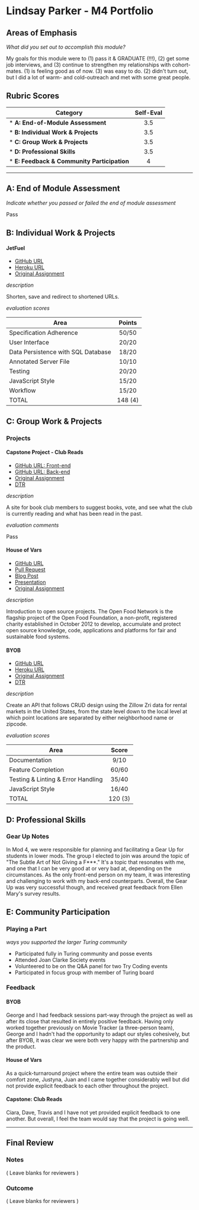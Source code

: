 # Lindsay Parker - M4 Portfolio

## Areas of Emphasis
_What did you set out to accomplish this module?_

My goals for this module were to (1) pass it & GRADUATE (!!!), (2) get some job interviews, and (3) continue to strengthen my relationships with cohort-mates.  (1) is feeling good as of now.  (3) was easy to do.  (2) didn't turn out, but I did a lot of warm- and cold-outreach and met with some great people.

## Rubric Scores

| Category                                   | Self-Eval |
| ---                                        |   :---:   |
|* **A: End-of-Module Assessment**           |    3.5    |
|* **B: Individual Work & Projects**         |    3.5    |
|* **C: Group Work & Projects**              |    3.5    |
|* **D: Professional Skills**                |    3.5    |
|* **E: Feedback & Community Participation** |     4     |

-----------------------

## A: End of Module Assessment
_Indicate whether you passed or failed the end of module assessment_

Pass


## B: Individual Work & Projects

#### JetFuel

* [GitHub URL](https://github.com/lindsaywparker/jet-fuel)
* [Heroku URL](http://lwp-jetfuel.herokuapp.com/)
* [Original Assignment](http://frontend.turing.io/projects/jet-fuel.html)

_description_

Shorten, save and redirect to shortened URLs.

_evaluation scores_

| Area                                | Points  |
| ---                                 | :-----: |
|Specification Adherence              |  50/50  |
|User Interface                       |  20/20  |
|Data Persistence with SQL Database   |  18/20  |
|Annotated Server File                |  10/10  |
|Testing                              |  20/20  |
|JavaScript Style                     |  15/20  |
|Workflow                             |  15/20  |
|TOTAL                                | 148 (4) |




## C: Group Work & Projects

### Projects

#### Capstone Project - Club Reads

* [GitHub URL: Front-end](https://github.com/lindsaywparker/club-reads-frontend)
* [GitHub URL: Back-end](https://github.com/buji405/club-reads-backend)
* [Original Assignment](http://frontend.turing.io/projects/capstone.html)
* [DTR](https://github.com/lindsaywparker/club-reads-frontend/blob/master/DTR.md)

_description_

A site for book club members to suggest books, vote, and see what the club is currently reading and what has been read in the past.

_evaluation comments_

Pass


#### House of Vars

* [GitHub URL](https://github.com/lindsaywparker/openfoodnetwork)
* [Pull Request](https://github.com/openfoodfoundation/openfoodnetwork/pull/1787)
* [Blog Post](https://docs.google.com/document/d/19MowQy9AS7T3F93kfGIY59D6CxLruSQTuDDmzdfs088/edit?usp=sharing)
* [Presentation](https://docs.google.com/presentation/d/1-4S8mSqXOwvERGRWwORlfwUI11jNWm2HtNMFeXGvj_8/edit?usp=sharing)
* [Original Assignment](http://frontend.turing.io/projects/house-of-vars.html)

_description_

Introduction to open source projects. The Open Food Network is the flagship project of the Open Food Foundation, a non-profit, registered charity established in October 2012 to develop, accumulate and protect open source knowledge, code, applications and platforms for fair and sustainable food systems.


#### BYOB

* [GitHub URL](https://github.com/lindsaywparker/byob)
* [Heroku URL](https://lwp-byob.herokuapp.com/)
* [Original Assignment](http://frontend.turing.io/projects/build-your-own-backend.html)
* [DTR](https://github.com/lindsaywparker/byob/blob/master/dtr.md)

_description_

Create an API that follows CRUD design using the Zillow Zri data for rental markets in the United States, from the state level down to the local level at which point locations are separated by either neighborhood name or zipcode.

_evaluation scores_

| Area                               |  Score  |
| ---                                |:-------:|
| Documentation                      |   9/10  |
| Feature Completion                 |  60/60  |
| Testing & Linting & Error Handling |  35/40  |
| JavaScript Style                   |  16/40  |
| TOTAL                              | 120 (3) |


## D: Professional Skills

### Gear Up Notes
In Mod 4, we were responsible for planning and facilitating a Gear Up for students in lower mods.  The group I elected to join was around the topic of "The Subtle Art of Not Giving a F\*\*\*."  It's a topic that resonates with me, and one that I can be very good at or very bad at, depending on the circumstances.  As the only front-end person on my team, it was interesting and challenging to work with my back-end counterparts. Overall, the Gear Up was very successful though, and received great feedback from Ellen Mary's survey results. 


## E: Community Participation

### Playing a Part 
_ways you supported the larger Turing community_

* Participated fully in Turing community and posse events
* Attended Joan Clarke Society events
* Volunteered to be on the Q&A panel for two Try Coding events
* Participated in focus group with member of Turing board

### Feedback
#### BYOB
George and I had feedback sessions part-way through the project as well as after its close that resulted in entirely positive feedback.  Having only worked together previously on Movie Tracker (a three-person team), George and I hadn't had the opportunity to adapt our styles cohesively, but after BYOB, it was clear we were both very happy with the partnership and the product.

#### House of Vars
As a quick-turnaround project where the entire team was outside their comfort zone, Justyna, Juan and I came together considerably well but did not provide explicit feedback to each other throughout the project.

#### Capstone: Club Reads
Ciara, Dave, Travis and I have not yet provided explicit feedback to one another.  But overall, I feel the team would say that the project is going well.

------------------

## Final Review

### Notes

( Leave blanks for reviewers )

### Outcome

( Leave blanks for reviewers )
